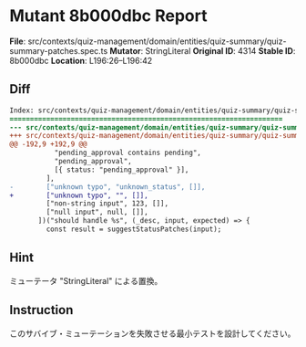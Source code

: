 # Mutant 8b000dbc Report

**File**: src/contexts/quiz-management/domain/entities/quiz-summary/quiz-summary-patches.spec.ts
**Mutator**: StringLiteral
**Original ID**: 4314
**Stable ID**: 8b000dbc
**Location**: L196:26–L196:42

## Diff

```diff
Index: src/contexts/quiz-management/domain/entities/quiz-summary/quiz-summary-patches.spec.ts
===================================================================
--- src/contexts/quiz-management/domain/entities/quiz-summary/quiz-summary-patches.spec.ts	original
+++ src/contexts/quiz-management/domain/entities/quiz-summary/quiz-summary-patches.spec.ts	mutated #4314
@@ -192,9 +192,9 @@
           "pending_approval contains pending",
           "pending_approval",
           [{ status: "pending_approval" }],
         ],
-        ["unknown typo", "unknown_status", []],
+        ["unknown typo", "", []],
         ["non-string input", 123, []],
         ["null input", null, []],
       ])("should handle %s", (_desc, input, expected) => {
         const result = suggestStatusPatches(input);
```

## Hint

ミューテータ "StringLiteral" による置換。

## Instruction

このサバイブ・ミューテーションを失敗させる最小テストを設計してください。

